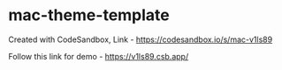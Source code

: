 # mac-theme-template
Created with CodeSandbox, Link - https://codesandbox.io/s/mac-v1ls89

Follow this link for demo - https://v1ls89.csb.app/
